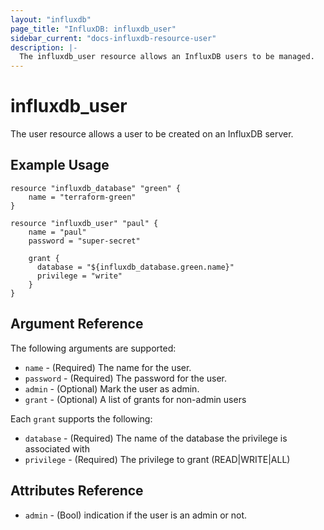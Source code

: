 ```yaml
---
layout: "influxdb"
page_title: "InfluxDB: influxdb_user"
sidebar_current: "docs-influxdb-resource-user"
description: |-
  The influxdb_user resource allows an InfluxDB users to be managed.
---
```


# influxdb\_user

The user resource allows a user to be created on an InfluxDB server.

## Example Usage

```
resource "influxdb_database" "green" {
    name = "terraform-green"
}

resource "influxdb_user" "paul" {
    name = "paul"
    password = "super-secret"

    grant {
      database = "${influxdb_database.green.name}"
      privilege = "write"
    }
}
```

## Argument Reference

The following arguments are supported:

* `name` - (Required) The name for the user.
* `password` - (Required) The password for the user.
* `admin` - (Optional) Mark the user as admin.
* `grant` - (Optional) A list of grants for non-admin users

Each `grant` supports the following:

* `database` - (Required) The name of the database the privilege is associated with
* `privilege` - (Required) The privilege to grant (READ|WRITE|ALL)

## Attributes Reference

* `admin` - (Bool) indication if the user is an admin or not.
